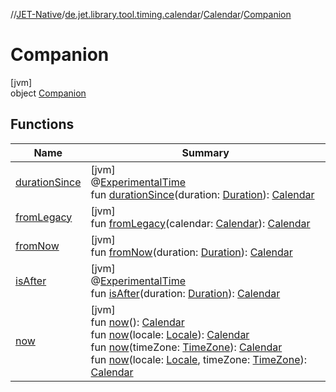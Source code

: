 //[JET-Native](../../../../index.md)/[de.jet.library.tool.timing.calendar](../../index.md)/[Calendar](../index.md)/[Companion](index.md)

# Companion

[jvm]\
object [Companion](index.md)

## Functions

| Name | Summary |
|---|---|
| [durationSince](duration-since.md) | [jvm]<br>@[ExperimentalTime](https://kotlinlang.org/api/latest/jvm/stdlib/kotlin.time/-experimental-time/index.html)<br>fun [durationSince](duration-since.md)(duration: [Duration](https://kotlinlang.org/api/latest/jvm/stdlib/kotlin.time/-duration/index.html)): [Calendar](../index.md) |
| [fromLegacy](from-legacy.md) | [jvm]<br>fun [fromLegacy](from-legacy.md)(calendar: [Calendar](https://docs.oracle.com/javase/8/docs/api/java/util/Calendar.html)): [Calendar](../index.md) |
| [fromNow](from-now.md) | [jvm]<br>fun [fromNow](from-now.md)(duration: [Duration](https://kotlinlang.org/api/latest/jvm/stdlib/kotlin.time/-duration/index.html)): [Calendar](../index.md) |
| [isAfter](is-after.md) | [jvm]<br>@[ExperimentalTime](https://kotlinlang.org/api/latest/jvm/stdlib/kotlin.time/-experimental-time/index.html)<br>fun [isAfter](is-after.md)(duration: [Duration](https://kotlinlang.org/api/latest/jvm/stdlib/kotlin.time/-duration/index.html)): [Calendar](../index.md) |
| [now](now.md) | [jvm]<br>fun [now](now.md)(): [Calendar](../index.md)<br>fun [now](now.md)(locale: [Locale](https://docs.oracle.com/javase/8/docs/api/java/util/Locale.html)): [Calendar](../index.md)<br>fun [now](now.md)(timeZone: [TimeZone](https://docs.oracle.com/javase/8/docs/api/java/util/TimeZone.html)): [Calendar](../index.md)<br>fun [now](now.md)(locale: [Locale](https://docs.oracle.com/javase/8/docs/api/java/util/Locale.html), timeZone: [TimeZone](https://docs.oracle.com/javase/8/docs/api/java/util/TimeZone.html)): [Calendar](../index.md) |
